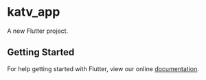 # katv_app

A new Flutter project.

## Getting Started

For help getting started with Flutter, view our online
[documentation](https://flutter.io/).

